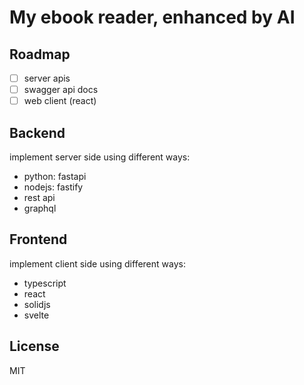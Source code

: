 # My ebook reader, enhanced by AI

## Roadmap

- [ ] server apis
- [ ] swagger api docs
- [ ] web client (react)

## Backend

implement server side using different ways:

- python: fastapi
- nodejs: fastify
- rest api
- graphql

## Frontend

implement client side using different ways:

- typescript
- react
- solidjs
- svelte

## License

MIT
